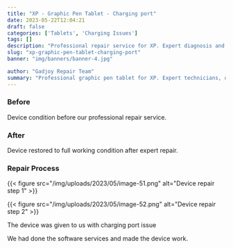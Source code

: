 ```yaml
---
title: "XP - Graphic Pen Tablet - Charging port"
date: 2023-05-22T12:04:21
draft: false
categories: ['Tablets', 'Charging Issues']
tags: []
description: "Professional repair service for XP. Expert diagnosis and quality repairs in Bangalore."
slug: "xp-graphic-pen-tablet-charging-port"
banner: "img/banners/banner-4.jpg"

author: "Gadjoy Repair Team"
summary: "Professional graphic pen tablet for XP. Expert technicians, quality parts, warranty included."
---
```



### Before

Device condition before our professional repair service.

### After

Device restored to full working condition after expert repair.

### Repair Process

{{< figure src="/img/uploads/2023/05/image-51.png" alt="Device repair step 1" >}}

{{< figure src="/img/uploads/2023/05/image-52.png" alt="Device repair step 2" >}}


The device was given to us with charging port issue

We had done the software services and made the device work.